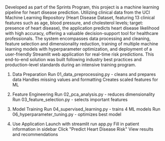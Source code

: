 Developed as part of the Sprints Program, this project is a machine learning pipeline for heart disease prediction. Utilizing clinical data from the UCI Machine Learning Repository (Heart Disease Dataset, featuring 13 clinical features such as age, blood pressure, and cholesterol levels; target: presence of heart disease), the application predicts heart disease likelihood with high accuracy, offering a valuable decision-support tool for healthcare professionals. The system encompasses data processing and cleaning, feature selection and dimensionality reduction, training of multiple machine learning models with hyperparameter optimization, and deployment of a user-friendly Streamlit web application for real-time risk predictions. This end-to-end solution was built following industry best practices and production-level standards during an intensive training program.

1. Data Preparation
Run 01_data_preprocessing.py - cleans and prepares data
Handles missing values and formatting
Creates scaled features for ML

2. Feature Engineering
Run 02_pca_analysis.py - reduces dimensionality
Run 03_feature_selection.py - selects important features

3. Model Training
Run 04_supervised_learning.py - trains 4 ML models
Run 06_hyperparameter_tuning.py - optimizes best model

4. Use Application
Launch with streamlit run app.py
Fill in patient information in sidebar
Click "Predict Heart Disease Risk"
View results and recommendations
